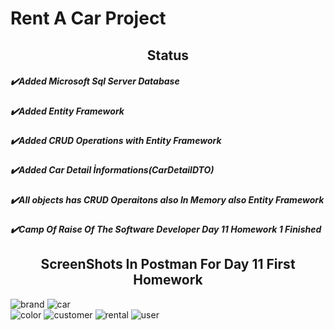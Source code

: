 
# Rent A Car Project
<h2 align="center">Status</h2>

<h5 align="left">✔️Added Microsoft Sql Server Database</h5>
<h5 align="left">✔️Added Entity Framework</h5>
<h5 align="left">✔️Added CRUD Operations with Entity Framework</h5>
<h5 align="left">✔️Added Car Detail İnformations(CarDetailDTO)</h5>
<h5 align="left">✔️All objects has CRUD Operaitons also In Memory also Entity Framework</h5>
<h5 align="left">✔️Camp Of Raise Of The Software Developer Day 11 Homework 1 Finished</h5>

<h2 align="center">ScreenShots In Postman For Day 11 First Homework</h2>

![brand](https://user-images.githubusercontent.com/94163712/213847667-ba4a3304-5294-404f-b75d-744a7758786e.png)
![car](https://user-images.githubusercontent.com/94163712/213847669-5600975b-fe16-485a-bf16-aae7b19f003d.png)  
![color](https://user-images.githubusercontent.com/94163712/213847670-f78fd990-8546-4767-b203-e3eec631538f.png)
![customer](https://user-images.githubusercontent.com/94163712/213847671-c62d1825-210d-4dff-9900-89ecd2bc8c24.png)
![rental](https://user-images.githubusercontent.com/94163712/213847672-0b010155-ef7f-4aee-a8d9-db4d27297b1b.png)
![user](https://user-images.githubusercontent.com/94163712/213847673-6ba82889-f4d1-41c0-93ff-d898dd4fb9b8.png)
